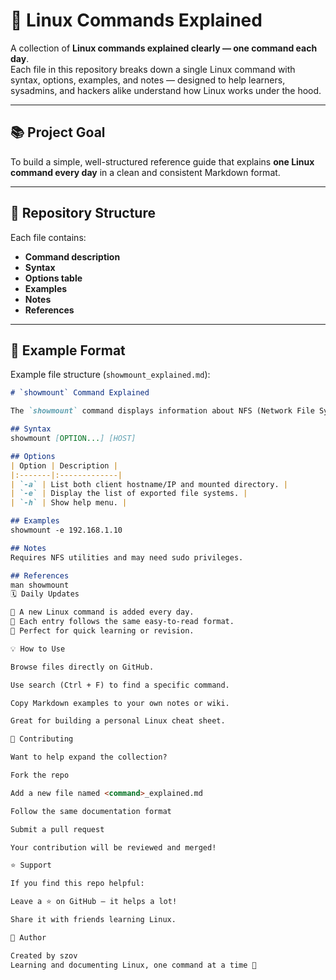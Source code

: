 # 🐧 Linux Commands Explained

A collection of **Linux commands explained clearly — one command each day**.  
Each file in this repository breaks down a single Linux command with syntax, options, examples, and notes — designed to help learners, sysadmins, and hackers alike understand how Linux works under the hood.

---

## 📚 Project Goal

To build a simple, well-structured reference guide that explains **one Linux command every day** in a clean and consistent Markdown format.

---

## 📖 Repository Structure


Each file contains:
- **Command description**
- **Syntax**
- **Options table**
- **Examples**
- **Notes**
- **References**

---

## 🧠 Example Format

Example file structure (`showmount_explained.md`):

```markdown
# `showmount` Command Explained

The `showmount` command displays information about NFS (Network File System) mounts on a server. It shows which directories are shared and which clients are currently mounting them.

## Syntax
showmount [OPTION...] [HOST]

## Options
| Option | Description |
|:-------|:-------------|
| `-a` | List both client hostname/IP and mounted directory. |
| `-e` | Display the list of exported file systems. |
| `-h` | Show help menu. |

## Examples
showmount -e 192.168.1.10

## Notes
Requires NFS utilities and may need sudo privileges.

## References
man showmount
🗓️ Daily Updates

🔹 A new Linux command is added every day.
🔹 Each entry follows the same easy-to-read format.
🔹 Perfect for quick learning or revision.

💡 How to Use

Browse files directly on GitHub.

Use search (Ctrl + F) to find a specific command.

Copy Markdown examples to your own notes or wiki.

Great for building a personal Linux cheat sheet.

🤝 Contributing

Want to help expand the collection?

Fork the repo

Add a new file named <command>_explained.md

Follow the same documentation format

Submit a pull request

Your contribution will be reviewed and merged!

⭐ Support

If you find this repo helpful:

Leave a ⭐ on GitHub — it helps a lot!

Share it with friends learning Linux.

🧩 Author

Created by szov
Learning and documenting Linux, one command at a time 🐧
